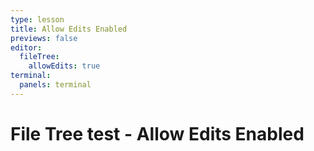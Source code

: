 ```yaml
---
type: lesson
title: Allow Edits Enabled
previews: false
editor:
  fileTree:
    allowEdits: true
terminal:
  panels: terminal
---
```


# File Tree test - Allow Edits Enabled
